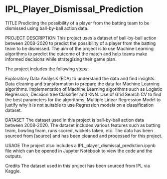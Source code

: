 # IPL_Player_Dismissal_Prediction

TITLE
Predicting the possibility of a player from the batting team to be dismissed using ball-by-ball action data.

PROJECT DESCRIPTION
This project uses a dataset of ball-by-ball action between 2008-2020 to predict the possibility of a player from the batting team to be dismissed. The aim of the project is to use Machine Learning algorithms to predict the outcome of the match and help teams make informed decisions while strategizing their game plan.

The project includes the following steps:

Exploratory Data Analysis (EDA) to understand the data and find insights.
Data cleaning and transformation to prepare the data for Machine Learning algorithms.
Implementation of Machine Learning algorithms such as Logistic Regression, Decision tree Classifier and KNN.
Use of Grid Search CV to find the best parameters for the algorithms.
Multiple Linear Regression Model to justify why it is not suitable to use Regression models on a classification dataset.

DATASET
The dataset used in this project is ball-by-ball action data between 2008-2020. The dataset includes various features such as batting team, bowling team, runs scored, wickets taken, etc. The data has been sourced from [source] and has been cleaned and processed for this project.

USAGE
The project also includes a IPL_player_dismissal_prediction.ipynb file which can be opened in Jupyter Notebook to view the code and the outputs.

Credits
The dataset used in this project has been sourced from IPL via Kaggle. 
